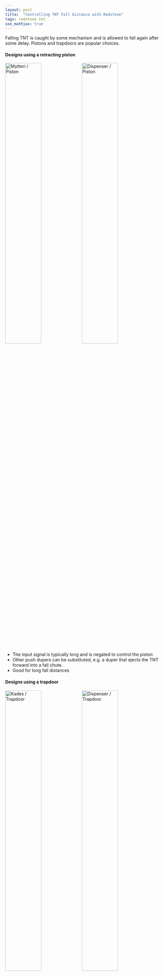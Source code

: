 ```yaml
---
layout: post
title:  "Controlling TNT Fall Distance with Redstone"
tags: redstone tnt
use_mathjax: true
---
```


Falling TNT is caught by some mechanism and is allowed to fall
again after some delay.  Pistons and trapdoors are popular choices.


#### Designs using a retracting piston

<p float="left">
<img alt="Mytteri / Piston" width="48%"
     src="/random-minecraft/assets/tnt-fall-distance/mytteri-piston.jpg">
<img alt="Dispenser / Piston" width="48%"
     src="/random-minecraft/assets/tnt-fall-distance/dispenser-piston.jpg">
</p>

* The input signal is typically long and is negated to control the piston
* Other push dupers can be substituted, e.g. a duper that ejects the
  TNT forward into a fall chute.
* Good for long fall distances


#### Designs using a trapdoor

<p float="left">
<img alt="Kades / Trapdoor" width="48%"
     src="/random-minecraft/assets/tnt-fall-distance/kades-trapdoor.jpg">
<img alt="Dispenser / Trapdoor" width="48%"
     src="/random-minecraft/assets/tnt-fall-distance/dispenser-trapdoor.jpg">
</p>

* The input signal is typically a 3 or 4 gt pulse.  The simplified calculator
  below assumes a 4 gt signal
* The water will not flow out because the trapdoor is only open for 2 game ticks
* Good for short fall distances - you can blow up blocks
  right up to the obsidian/waterlogged trapdoor.

If you waterlog the trapdoor you need blocks (preferably obsidian) all around it.
This means the TNT must be aligned in all 4 directions, which makes the duper
tricky to build.  I recommend pushing the minecart and rail into place.

### Simplified method for predicting fall distance

* Only repeaters on orange concrete count as delay
* Only works for the contraptions given above or contraptions
  with identical timings
* Eyeball the fall distance from the provided chart
  or use the calculator

<table>
     <caption>Simplified Fall Distance</caption>
     <tr>
          <th>Delay in seconds<br>(Orange Cement)</th>
          <th>Fall distance<br>(Push Duper/Piston)</th>
          <th>Fall distance<br>(Pull Duper/Trapdoor, Dispenser TD/Piston)</th>
     </tr>
     <tr>
          <td><input id="simpleCalculatorInput" type="number" min="0" max="4" step="0.1" value="2.0"></td>
          <td id="simpleCalculatorResultMytteriPiston"></td>
          <td id="simpleCalculatorResultKadesTrapdoor"></td>
     </tr>
</table>


![TNT Fall height by delay](/random-minecraft/assets/tnt-fall-distance/tnt-fall-distance.svg)

* Orange line: calculated fall distance for Mytteri Duper with retracting Piston
* Red line: calculated fall distance for Kades Duper with waterlogged trapdoor
  or dispenser with either method
* The points are measured fall distances for the various methods
* Points above 75m happen when the TNT is never caught, so it falls it's standard 77 blocks
* "boom" indicates that the delay was too short - the contraption was damaged

### Exact method for predicting fall distance

The simplified calculator only works if your mechanism has the exact same
timings as the ones the calculator is made for.  If your design is different 
or directly activated by user input, the timings may be different.

If you can figure out the amount of fuse left on the TNT in the exact moment
it begins to fall, you can use the calcular below which is always correct.

* Use `tick freeze` in carpet mod
* Activate the mechanism
* `tick step` until the TNT is released from the piston/trap door again.
  Use `data get entity @e[type=tnt,sort=nearest,limit=1]` and look
  for the tick in which it falls 0.04m.  With trapdoors, you have to look
  at the change in y-coordinate, with pistons look at `fallHeight`
* Write down the repeater setting and the measured remaining fuse
* Using the Exact Fall Distance calculator, figure out the change
  in delay you need (increasing the delay will *shorten* the fuse)

<table>
     <caption>Exact Fall Distance</caption>
     <tr>
          <th>Fuse time (gt)</th>
          <th>Fall distance</th>
     </tr>
     <tr>
          <td><input id="exactCalculatorInput" type="number" min="0" max="79" step="1" value="39"></td>
          <td id="exactCalculatorResult"></td>
     </tr>
</table>



### Dupers vs Dispensers

As you may have noticed, fall distance is different for dupers and dispensers.

With a dispenser, the TNT is primed 4 gt after the dispenser was activated.

With a duper, the TNT is primed the instant the piston starts moving.

So in general, TNT will fall shorter distances from a push duper.  A pull duper dupes
at the end of the signal, and the most convenient signal is 4 game ticks,
so pull dupers typically have the same fall distance as a dispenser.

### Direct User Activation

User input is handled specially by the game, it is processed *before*
redstone.  So I figured I would see if that makes a difference,
and it does.

A push duper will prime the TNT one game tick *later* when activated
directly by a lever or button, and the TNT falls for 1 game tick longer.

That came as a surprise to me, I would have expected the opposite.

In the other cases, direct user activation does not make a difference.
Dispensers always take 4 gt to prime the TNT.  And pull based
dupers dupe at the falling edge of the signal. While it might
be possible to set one up so that is directly powered,
there are easier ways to get a 1 gt delay.

<script async
  src="/random-minecraft/assets/tnt-fall-distance/calculator.js"
  ></script>
